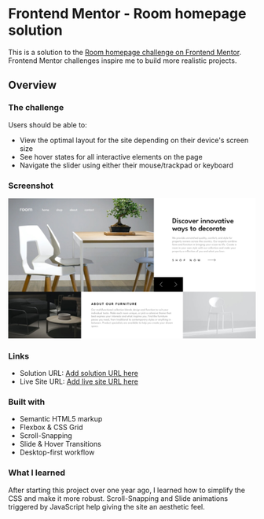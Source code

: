 # Frontend Mentor - Room homepage solution

This is a solution to the [Room homepage challenge on Frontend Mentor](https://www.frontendmentor.io/challenges/room-homepage-BtdBY_ENq). Frontend Mentor challenges inspire me to build more realistic projects. 


## Overview

### The challenge

Users should be able to:

- View the optimal layout for the site depending on their device's screen size
- See hover states for all interactive elements on the page
- Navigate the slider using either their mouse/trackpad or keyboard

### Screenshot

![](./design/Final-Result.png)

### Links

- Solution URL: [Add solution URL here](https://your-solution-url.com)
- Live Site URL: [Add live site URL here](https://your-live-site-url.com)


### Built with

- Semantic HTML5 markup
- Flexbox & CSS Grid
- Scroll-Snapping
- Slide & Hover Transitions
- Desktop-first workflow


### What I learned

After starting this project over one year ago, I learned how to simplify the CSS and make it more robust. Scroll-Snapping and Slide animations triggered by JavaScript help giving the site an aesthetic feel.